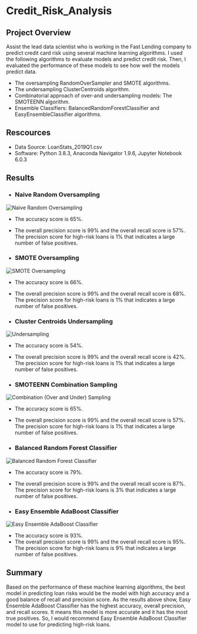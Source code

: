 # Credit_Risk_Analysis

## Project Overview

Assist the lead data scientist who is working in the Fast Lending company to predict credit card risk using several machine learning algorithms. I used the following algorithms to evaluate models and predict credit risk. Then, I evaluated the performance of these models to see how well the models predict data.

 - The oversampling RandomOverSampler and SMOTE algorithms.
 - The undersampling ClusterCentroids algorithm.
 - Combinatorial approach of over-and undersampling models: The SMOTEENN algorithm.
 - Ensemble Classifiers: BalancedRandomForestClassifier and EasyEnsembleClassifier algorithms.


## Rescources

 - Data Source: LoanStats_2019Q1.csv
 - Software: Python 3.8.3, Anaconda Navigator 1.9.6, Jupyter Notebook 6.0.3

## Results

 - ### Naive Random Oversampling
 
 
 ![Naive Random Oversampling](https://user-images.githubusercontent.com/71282697/106302282-9b07ab00-620d-11eb-9d76-0a43fd040c49.png)
 
 
   - The accuracy score is 65%.
   - The overall precision score is 99% and the overall recall score is 57%. The precision score for high-risk loans is 1% that indicates a large number of false positives.
   
 
 - ### SMOTE Oversampling
 
 
 ![SMOTE Oversampling](https://user-images.githubusercontent.com/71282697/106300565-82969100-620b-11eb-84b5-ede1c38e862a.png)
 
   - The accuracy score is 66%.
   - The overall precision score is 99% and the overall recall score is 68%. The precision score for high-risk loans is 1% that indicates a large number of false positives.
 
 
 - ### Cluster Centroids Undersampling 
 
 ![Undersampling](https://user-images.githubusercontent.com/71282697/106300905-e456fb00-620b-11eb-9290-cdf98a0b6d9d.png)
 
 
   - The accuracy score is 54%.
   - The overall precision score is 99% and the overall recall score is 42%. The precision score for high-risk loans is 1% that indicates a large number of false positives.
   
   
 - ### SMOTEENN Combination Sampling
 
 
![Combination (Over and Under) Sampling](https://user-images.githubusercontent.com/71282697/106301167-3dbf2a00-620c-11eb-8373-4d49d683f8b2.png)

   - The accuracy score is 65%.
   - The overall precision score is 99% and the overall recall score is 57%. The precision score for high-risk loans is 1% that indicates a large number of false positives.
   
   
 - ### Balanced Random Forest Classifier 
 
 ![Balanced Random Forest Classifier](https://user-images.githubusercontent.com/71282697/106301671-d655aa00-620c-11eb-8749-d4eb6a0b43ae.png)
 
 
   - The accuracy score is 79%.
   - The overall precision score is 99% and the overall recall score is 87%. The precision score for high-risk loans is 3% that indicates a large number of false positives.
   
 
 - ### Easy Ensemble AdaBoost Classifier 
 
 ![Easy Ensemble AdaBoost Classifier](https://user-images.githubusercontent.com/71282697/106302047-49f7b700-620d-11eb-8e2c-d8cb91812bcc.png)
 
 
   - The accuracy score is 93%.
   - The overall precision score is 99% and the overall recall score is 95%. The precision score for high-risk loans is 9% that indicates a large number of false positives.
   
   
## Summary

Based on the performance of these machine learning algorithms, the best model in predicting loan risks would be the model with high accuracy and a good balance of recall and precision score. As the results above show, Easy Ensemble AdaBoost Classifier has the highest accuracy, overall precision, and recall scores. It means this model is more accurate and it has the most true positives. So, I would recommend Easy Ensemble AdaBoost Classifier model to use for predicting high-risk loans.





